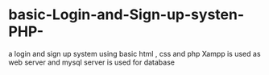 # basic-Login-and-Sign-up-systen-PHP-
a login and sign up system using basic html , css and php
Xampp is used as web server and mysql server is used for database
